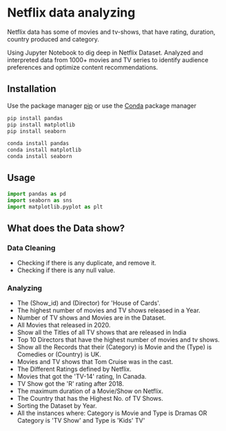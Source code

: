 # Netflix data analyzing

Netflix data has some of movies and tv-shows, that have rating, duration, country produced and category. 

Using Jupyter Notebook to dig deep in Netflix Dataset. Analyzed and interpreted data from 1000+ movies and TV series to identify audience preferences and optimize content recommendations.


## Installation

Use the package manager [pip](https://pip.pypa.io/en/stable/) or use the [Conda](https://conda.io/en/latest/) package manager


```bash
pip install pandas
pip install matplotlib
pip install seaborn
```
```bash
conda install pandas
conda install matplotlib
conda install seaborn
```

## Usage

```python
import pandas as pd
import seaborn as sns
import matplotlib.pyplot as plt
```

## What does the Data show?

### Data Cleaning
+ Checking if there is any duplicate, and remove it.
+ Checking if there is any null value.

### Analyzing
+ The (Show_id) and (Director) for 'House of Cards'.
+ The highest number of movies and TV shows released in a Year.
+ Number of TV shows and Movies are in the Dataset.
+ All Movies that released in 2020.
+ Show all the Titles of all TV shows that are released in India
+ Top 10 Directors that have the highest number of movies and tv shows.
+ Show all the Records that their (Category) is Movie and the (Type) is Comedies or (Country) is UK.
+ Movies and TV shows that Tom Cruise was in the cast.
+ The Different Ratings defined by Netflix.
+ Movies that got the 'TV-14' rating, In Canada.
+ TV Show got the 'R' rating after 2018.
+ The maximum duration of a Movie/Show on Netflix.
+ The Country that has the Highest No. of TV Shows.
+ Sorting the Dataset by Year.
+ All the instances where:
Category is Movie and Type is Dramas
OR
Category is 'TV Show' and Type is 'Kids' TV'
 
